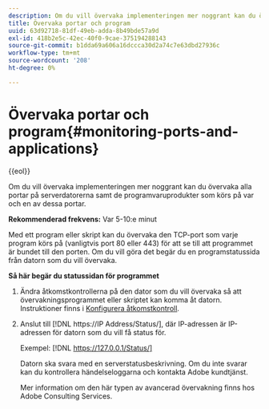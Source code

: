 ```yaml
---
description: Om du vill övervaka implementeringen mer noggrant kan du övervaka alla portar på serverdatorerna samt de programvaruprodukter som körs på var och en av dessa portar.
title: Övervaka portar och program
uuid: 63d92718-81df-49eb-adda-8b49bde57a9d
exl-id: 418b2e5c-42ec-40f0-9cae-375194288143
source-git-commit: b1dda69a606a16dccca30d2a74c7e63dbd27936c
workflow-type: tm+mt
source-wordcount: '208'
ht-degree: 0%

---
```


# Övervaka portar och program{#monitoring-ports-and-applications}

{{eol}}

Om du vill övervaka implementeringen mer noggrant kan du övervaka alla portar på serverdatorerna samt de programvaruprodukter som körs på var och en av dessa portar.

**Rekommenderad frekvens:** Var 5-10:e minut

Med ett program eller skript kan du övervaka den TCP-port som varje program körs på (vanligtvis port 80 eller 443) för att se till att programmet är bundet till den porten. Om du vill göra det begär du en programstatussida från datorn som du vill övervaka.

**Så här begär du statussidan för programmet**

1. Ändra åtkomstkontrollerna på den dator som du vill övervaka så att övervakningsprogrammet eller skriptet kan komma åt datorn. Instruktioner finns i [Konfigurera åtkomstkontroll](../../../home/c-inst-svr/c-admin-inst-svr/c-config-acs-ctrl/c-config-acs-ctrl.md#concept-ac385e870dbe4b57a72bf7266b60f93d).
1. Anslut till [!DNL https://IP Address/Status/], där IP-adressen är IP-adressen för datorn som du vill få status för.

   Exempel: [!DNL https://127.0.0.1/Status/]

   Datorn ska svara med en serverstatusbeskrivning. Om du inte svarar kan du kontrollera händelseloggarna och kontakta Adobe kundtjänst.

   Mer information om den här typen av avancerad övervakning finns hos Adobe Consulting Services.
